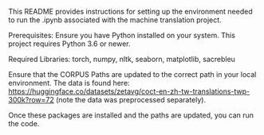 This README provides instructions for setting up the environment needed to run the .ipynb associated with the machine translation project.

Prerequisites:
Ensure you have Python installed on your system. This project requires Python 3.6 or newer.

Required Libraries: torch, numpy, nltk, seaborn, matplotlib, sacrebleu

Ensure that the CORPUS Paths are updated to the correct path in your local environment. The data is found here: https://huggingface.co/datasets/zetavg/coct-en-zh-tw-translations-twp-300k?row=72  (note the data was preprocessed separately).

Once these packages are installed and the paths are updated, you can run the code.
